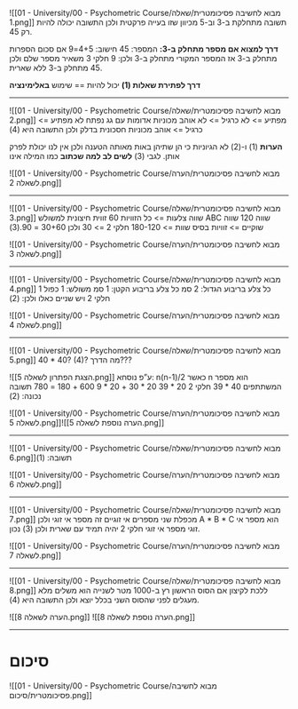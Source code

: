 ![[01 - University/00 - Psychometric Course/מבוא לחשיבה פסיכומטרית/שאלה 1.png]]
תשובה מתחלקת ב-3 וב-5 מכיוון שזו בעייה פרקטית ולכן התשובה יכולה להיות רק 45.

**דרך למצוא אם מספר מתחלק ב-3:**
המספר: 45
חישוב: 4+5=9
אם סכום הספרות מתחלק ב-3 אז המספר המקורי מתחלק ב-3
ולכן: 9 חלקי 3 משאיר מספר שלם ולכן 45 מתחלק ב-3 ללא שארית.

**דרך לפתירת שאלות (1)**
יכול להיות == שימוש **באלימינציה**
***
![[01 - University/00 - Psychometric Course/מבוא לחשיבה פסיכומטרית/שאלה 2.png]]
מפתיע => לא כרגיל => לא אוהב מכוניות אדומות עם גג נפתח
לא מפתיע => כרגיל => אוהב מכוניות חסכונית בדלק
ולכן התשובה היא (4)

**הערות**
(1) ו-(2) לא הגיוניות כי הן שתיהן באות מאותה הטענה ולכן אין לנו יכולת לפרק אותן.
לגבי (3) **לשים לב למה שכתוב** כמו המילה אינו

![[01 - University/00 - Psychometric Course/מבוא לחשיבה פסיכומטרית/הערה לשאלה 2.png]]
***
![[01 - University/00 - Psychometric Course/מבוא לחשיבה פסיכומטרית/שאלה 3.png]]
שווה צלעות => כל הזוויות 60
זווית חיצונית למשולש ABC שווה 120
שווה שוקיים => זוויות בסיס שוות => 180-120 חלקי 2 => 30
ולכן 30+60 = 90.(3)

![[01 - University/00 - Psychometric Course/מבוא לחשיבה פסיכומטרית/הערה לשאלה 3.png]]
***
![[01 - University/00 - Psychometric Course/מבוא לחשיבה פסיכומטרית/שאלה 4.png]]
כל צלע בריבוע הגדול: 2 סמ
כל צלע בריבוע הקטן: 1 סמ
משולש: 1 כפול 1 חלקי 2
ויש שניים כאלו ולכן: (2)

![[01 - University/00 - Psychometric Course/מבוא לחשיבה פסיכומטרית/הערה לשאלה 4.png]]
***
![[01 - University/00 - Psychometric Course/מבוא לחשיבה פסיכומטרית/שאלה 5.png]]
40  * 40?
(4)?
מה הדרך???

![[הצגת הפתרון לשאלה 5.png]]
ע”פ נוסחא: n(n-1)/2 כאשר n הוא מספר המשתתפים
40 * 39 חלקי 2
20 * 39
20 * 30 + 20 * 9
600 + 180 = 780
תשובה נכונה: (2)

![[01 - University/00 - Psychometric Course/מבוא לחשיבה פסיכומטרית/הערה לשאלה 5.png]]![[הערה נוספת לשאלה 5.png]]
***
![[01 - University/00 - Psychometric Course/מבוא לחשיבה פסיכומטרית/שאלה 6.png]]תשובה: (1)

![[01 - University/00 - Psychometric Course/מבוא לחשיבה פסיכומטרית/הערה לשאלה 6.png]]
***
![[01 - University/00 - Psychometric Course/מבוא לחשיבה פסיכומטרית/שאלה 7.png]]
מכפלת שני מספרים אי זוגיים זה מספר אי זוגי ולכן A * B * C הוא מספר אי זוגי
מספר אי זוגי חלקי 2 יהיה תמיד עם שארית ולכן (3) נכון.

![[01 - University/00 - Psychometric Course/מבוא לחשיבה פסיכומטרית/הערה לשאלה 7.png]]
***
![[01 - University/00 - Psychometric Course/מבוא לחשיבה פסיכומטרית/שאלה 8.png]]
ללכת לקיצון
אם הסוס הראשון רץ ב-1000 מטר לשנייה הוא משלים מלא מעגלים לפני שהסוס השני בכלל יוצא ולכן התשובה היא (4).

![[הערה לשאלה 8.png]]
![[הערה נוספת לשאלה 8.png]]
***
# סיכום
![[01 - University/00 - Psychometric Course/מבוא לחשיבה פסיכומטרית/סיכום.png]]